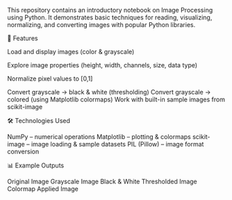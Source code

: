 This repository contains an introductory notebook on Image Processing using Python. It demonstrates basic techniques for reading, visualizing, normalizing, and converting images with popular Python libraries.

📌 Features

Load and display images (color & grayscale)

Explore image properties (height, width, channels, size, data type)

Normalize pixel values to [0,1]

Convert grayscale → black & white (thresholding)
Convert grayscale → colored (using Matplotlib colormaps)
Work with built-in sample images from scikit-image

🛠️ Technologies Used

NumPy – numerical operations
Matplotlib – plotting & colormaps
scikit-image – image loading & sample datasets
PIL (Pillow) – image format conversion


📊 Example Outputs

Original Image
Grayscale Image
Black & White Thresholded Image
Colormap Applied Image

